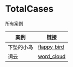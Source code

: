 # TotalCases
所有案例

|  案例   | 链接  |
|  ----  | ----  |
| 下坠的小鸟  | [flappy_bird](https://github.com/caiyilian/TotalCases/tree/main/flappy_bird) |
| 词云  | [word_cloud](https://github.com/caiyilian/TotalCases/tree/main/word_cloud) |

